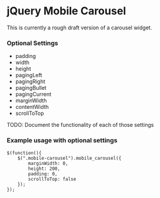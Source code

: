 jQuery Mobile Carousel
======================

This is currently a rough draft version of a carousel widget.

### Optional Settings

* padding
* width
* height
* pagingLeft
* pagingRight
* pagingBullet
* pagingCurrent
* marginWidth
* contentWidth
* scrollToTop

TODO: Document the functionality of each of those settings

### Example usage with optional settings

	$(function(){
		$(".mobile-carousel").mobile_carousel({
			marginWidth: 0,
			height: 200,
			padding: 0,
			scrollToTop: false
		});
	});
